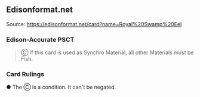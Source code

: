 
## Edisonformat.net

Source: https://edisonformat.net/card?name=Royal%20Swamp%20Eel

### Edison-Accurate PSCT

> Ⓒ If this card is used as Synchro Material, all other Materials must be Fish.

### Card Rulings

● The Ⓒ is a condition. It can't be negated.
            